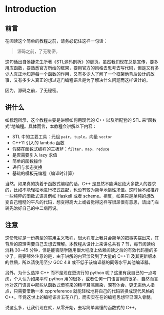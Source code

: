 Introduction
========================================

## 前言

在阅读这个简单的教程之前，请务必记住这样一句话：

> 源码之前，了无秘密。

这句话出自侯捷先生所著《STL源码剖析》的扉页。虽然我们现在总是宣传，要多用库函数，要熟悉官方所给的框架，要用官方的风格去思考去写代码，但是又有多少人真正地知道每一个函数的作用，又有多少人了解了一个框架他背后设计的故事，又有多少人真正的想过这门编程语言是为了解决什么问题而这样设计的。

因为，源码之前，了无秘密。

## 讲什么

如标题所示，这个教程主要是讲解如何用现代的 C++ 以及所配套的 STL 来“函数式”地编程。具体而言，本教程会讲解以下内容：

* STL 中的主要工具：元组 `pair`，`tuple`，向量 `vector`
* C++11 引入的 lambda 函数
* 假装在函数式编程的三板斧：`filter`，`map`，`reduce`
* 是否需要引入 lazy 求值
* 简单的函数操作
* 递归与状态变换
* 基础的模板元编程（编译时计算）

当然，如果真的执着于函数式编程的话，C++ 是显然不能满足绝大多数人的要求的，比如不能轻松地进行模式匹配，也没有较为简单地惰性求值。这时候不如推荐一些纯粹的函数式语言例如 Haskell 或者 scheme。相反，如果只是单纯的想改变自己粗糙的平凡的代码，想变得高大上或者觉得这样写很屌很有意思，请出门左转先治好自己的中二病再说。

## 注意

这份教程是一份典型的实用主义教程，很大程度上我只会简单的把事实摆出来，其背后的原理需要自己去想去理解。本教程从设计上来讲总共有 7 节，每节阅读约消耗 30~45 分钟，但是能否随学随用很大程度上依赖阅读之后的有效代码量的多少了。需要额外注意的是，由于讲解的内容涉及到了大量的 C++11 及其更新版本的性质，所以请使用至少 GCC 4.8 或不低于该编译器的同等水平其他编译器。

另外，为什么选择 C++ 而不是现在更流行的 python 呢？这里有我自己的一点考虑，个人认为如果平时 python 用的很多，或者任何一门语言用的很多，自然而言地对这门语言中那些从函数式借鉴来的精华耳濡目染，深有体会，更无需他人指点，只需要借助一本 cppreference 就能轻松地将自己的代码转换成现代风格的 C++。毕竟这世上的编程语言五花八门，而实实在在的编程思想早已深入骨髓。

说这么多，让我们现在就，从零开始，去写简单易懂的函数式的 C++。
